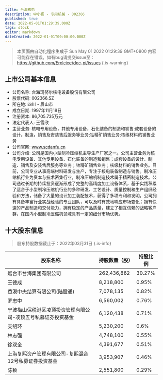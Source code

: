 ```yaml
---
title: 台海核电
description: 中小板 - 专用机械 - 002366
published: true
date: 2022-05-01T01:29:39.000Z
tags: stock
editor: markdown
dateCreated: 2022-01-01T00:00:00.000Z
---
```


> 本页面由自动化程序生成于 Sun May 01 2022 01:29:39 GMT+0800
> 内容可能存在错误，如有bug请提交issue至：https://github.com/Eroleice/doc-pi/issues
{.is-warning}

## 上市公司基本信息
- 公司名称: 台海玛努尔核电设备股份有限公司
- 股票代码: 002366.SZ
- 所在地: 四川 - 眉山市
- 成立日期: 1997年11月18日
- 注册资本: 86,705.735万元
- 法定代表人: 王雪欣
- 主营业务: 核电专用设备，其他专用设备，石化装备的制造和销售;成套设备的设计，制造，销售及安装售后服务等业务;钴精矿销售业务;核级材料的销售业务
- 公司官网: www.scdanfu.cn
- 公司介绍: 公司是国内小型制冷压缩机主导生产厂家之一。公司主营业务为核电专用设备、其他专用设备、石化装备的制造和销售；成套设备的设计、制造、销售及安装售后服务等业务；钴精矿销售业务；核级材料的销售业务。目前，公司专业从事高端材料研发与生产，专注于核电装备制造与销售。制冷压缩机行业为资本与技术密集行业，制冷压缩机制造技术属于精密制造技术。公司通过长期的持续投资逐渐形成了完整的高精度加工设备体系，基于实践积累了适合于小型制冷压缩机行业的多种研发、工艺设计、质量控制和生产组织经验和方法，储备了大量的设计加工装配技术，获得了多项专利和发明。公司拥有具备丰富行业实战经验的专业团队，可以及时有效地响应市场变化；拥有快速的产品制造和交付能力，拥有稳定的产品质量，建立了相互信赖的战略客户群，在国内小型制冷压缩机领域具有一定的细分市场优势。


## 十大股东信息
> 股东持股数据截止于：2022年03月31日
{.is-info}

| 股东名称 | 持股数量（股） | 持股比例 |
| --- | --- | --- |
| 烟台市台海集团有限公司 | 262,436,862 | 30.27% |
| 王德成 | 8,218,800 | 0.95% |
| 香港中央结算有限公司(陆股通) | 7,078,135 | 0.82% |
| 罗志中 | 6,560,002 | 0.76% |
| 宁波梅山保税港区凌顶投资管理有限公司-凌顶五号私募证券投资基金 | 6,120,438 | 0.71% |
| 支绍环 | 5,230,200 | 0.6% |
| 林志强 | 4,748,100 | 0.55% |
| 徐双全 | 4,391,677 | 0.51% |
| 上海复熙资产管理有限公司-复熙混合12号私募证券投资基金 | 3,953,907 | 0.46% |
| 陈颖 | 2,551,800 | 0.29% |





